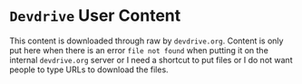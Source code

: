 # `Devdrive` User Content
This content is downloaded through raw by `devdrive.org`.
Content is only put here when there is an error `file not found` when putting it on the internal `devdrive.org` server or I need a shortcut to put files or I do not want people to type URLs to download the files.
